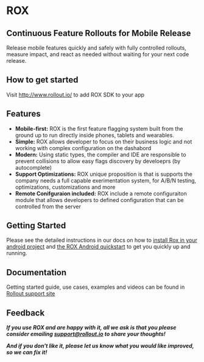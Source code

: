 ROX
==============

## Continuous Feature Rollouts for Mobile Release

Release mobile features quickly and safely with fully controlled rollouts, measure impact, and react as needed without waiting for your next code release.

## How to get started
Visit http://www.rollout.io/ to add ROX SDK to your app

## Features

* **Mobile-first:** ROX is the first feature flagging system built from the ground up to run directly inside phones, tablets and wearables.
* **Simple:** ROX allows developer to focus on their business logic and not working with complex configuration on the dashabord 
* **Modern:** Using static types, the compiler and IDE are responsible to prevent collisions to allow easy flags discovery by develoeprs (by autocomplete) 
* **Support Optimizations:** ROX unique proposition is that is supports the company needs a full capable exerimentation system, for A/B/N testing, optimizations, customizations and more
* **Remote Conifguraion included:** ROX include a remote configuraiton module that allows developers to defined configuration that can be controlled from the server

## Getting Started

Please see the detailed instructions in our docs on how to [install Rox in your android project](https://support.rollout.io/docs/android-installation) and [the ROX Android quickstart](https://support.rollout.io/docs/android-quickstart) to get you quickly up and running.

## Documentation

Getting started guide, use cases, examples and videos can be found in [Rollout support site](https://support.rollout.io)

## Feedback

**_If you use ROX and are happy with it, all we ask is that you please consider emailing [support@rollout.io](mailto:support@rollout.io) to share your thoughts!_**

**_And if you don't like it, please let us know what you would like improved, so we can fix it!_**
